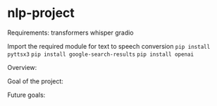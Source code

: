 # nlp-project

Requirements:
transformers
whisper
gradio

Import the required module for text to speech conversion
`pip install pyttsx3`
`pip install google-search-results`
`pip install openai`

Overview:

Goal of the project:

Future goals:
